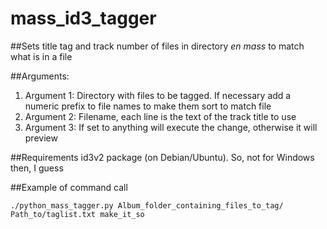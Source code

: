 # mass_id3_tagger
##Sets title tag and track number of files in directory _en mass_ to match what is in a file

##Arguments:
1. Argument 1: Directory with files to be tagged. If necessary add a numeric prefix to file names to make them sort to match file
2. Argument 2: Filename, each line is the text of the track title to use
3. Argument 3: If set to anything will execute the change, otherwise it will preview

##Requirements
id3v2 package (on Debian/Ubuntu). So, not for Windows then, I guess

##Example of command call
```
./python_mass_tagger.py Album_folder_containing_files_to_tag/ Path_to/taglist.txt make_it_so
```
